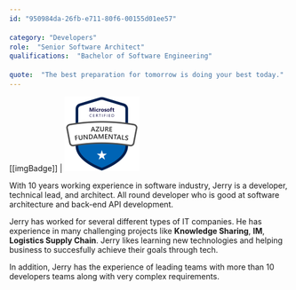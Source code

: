 ```yaml
---
id: "950984da-26fb-e711-80f6-00155d01ee57"

category: "Developers"
role:  "Senior Software Architect"
qualifications:  "Bachelor of Software Engineering"

quote:  "The best preparation for tomorrow is doing your best today."
---
```


[[imgBadge]]
| ![](../badges/Certification-microsoft-azure-fundamentals.png)

With 10 years working experience in software industry, Jerry is a developer, technical lead, and architect. All round developer who is good at software architecture and back-end API development.  

Jerry has worked for several different types of IT companies. He has experience in many challenging projects like **Knowledge Sharing**, **IM**, **Logistics Supply Chain**. Jerry likes learning new technologies and helping business to succesfully achieve their goals through tech.  

In addition, Jerry has the experience of leading teams with more than 10 developers teams along with very complex requirements.  
